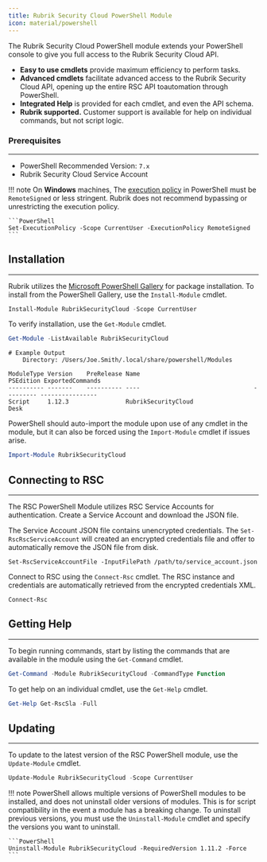 ```yaml
---
title: Rubrik Security Cloud PowerShell Module
icon: material/powershell
---
```


The Rubrik Security Cloud PowerShell module extends your PowerShell console to give you full access to the Rubrik Security Cloud API.

- **Easy to use cmdlets** provide maximum efficiency to perform tasks.
- **Advanced cmdlets** facilitate advanced access to the Rubrik Security Cloud API, opening up the entire RSC API toautomation through PowerShell.
- **Integrated Help** is provided for each cmdlet, and even the API schema.
- **Rubrik supported.** Customer support is available for help on individual commands, but not script logic.

### Prerequisites
---
- PowerShell Recommended Version: `7.x`
- Rubrik Security Cloud Service Account

!!! note
    On **Windows** machines, The [execution policy](https://learn.microsoft.com/en-us/powershell/module/microsoft.powershell.core/about/about_execution_policies) in PowerShell must be `RemoteSigned` or less stringent. Rubrik does not recommend bypassing or unrestricting the execution policy.

    ```PowerShell
    Set-ExecutionPolicy -Scope CurrentUser -ExecutionPolicy RemoteSigned
    ```

## Installation
---
Rubrik utilizes the [Microsoft PowerShell Gallery](https://www.powershellgallery.com/packages/rubriksecuritycloud) for package installation. To install from the PowerShell Gallery, use the `Install-Module` cmdlet.

```PowerShell
Install-Module RubrikSecurityCloud -Scope CurrentUser
```

To verify installation, use the `Get-Module` cmdlet.

```PowerShell
Get-Module -ListAvailable RubrikSecurityCloud
```

```
# Example Output
    Directory: /Users/Joe.Smith/.local/share/powershell/Modules

ModuleType Version    PreRelease Name                                PSEdition ExportedCommands
---------- -------    ---------- ----                                --------- ----------------
Script     1.12.3                RubrikSecurityCloud                 Desk 
```

PowerShell should auto-import the module upon use of any cmdlet in the module, but it can also be forced using the `Import-Module` cmdlet if issues arise.
```PowerShell
Import-Module RubrikSecurityCloud
```


## Connecting to RSC
---
The RSC PowerShell Module utilizes RSC Service Accounts for authentication. Create a Service Account and download the JSON file. 

The Service Account JSON file contains unencrypted credentials. The `Set-RscRscServiceAccount` will created an encrypted credentials file and offer to automatically remove the JSON file from disk.

```
Set-RscServiceAccountFile -InputFilePath /path/to/service_account.json
```

Connect to RSC using the `Connect-Rsc` cmdlet. The RSC instance and credentials are automatically retrieved from the encrypted credentials XML.

```
Connect-Rsc
```

## Getting Help
---
To begin running commands, start by listing the commands that are available in the module using the `Get-Command` cmdlet.

```PowerShell
Get-Command -Module RubrikSecurityCloud -CommandType Function
```

To get help on an individual cmdlet, use the `Get-Help` cmdlet.

```PowerShell
Get-Help Get-RscSla -Full
```

## Updating
---
To update to the latest version of the RSC PowerShell module, use the `Update-Module` cmdlet.

```PowerShell
Update-Module RubrikSecurityCloud -Scope CurrentUser
```

!!! note
    PowerShell allows multiple versions of PowerShell modules to be installed, and does not uninstall older versions of modules. This is for script compatibility in the event a module has a breaking change. To uninstall previous versions, you must use the `Uninstall-Module` cmdlet and specify the versions you want to uninstall.

    ```PowerShell
    Uninstall-Module RubrikSecurityCloud -RequiredVersion 1.11.2 -Force
    ```
